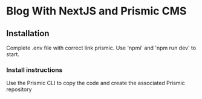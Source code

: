 # Blog With NextJS and Prismic CMS

## Installation

Complete .env file with correct link prismic.
Use 'npmi' and 'npm run dev' to start.

### Install instructions

Use the Prismic CLI to copy the code and create the associated Prismic repository
